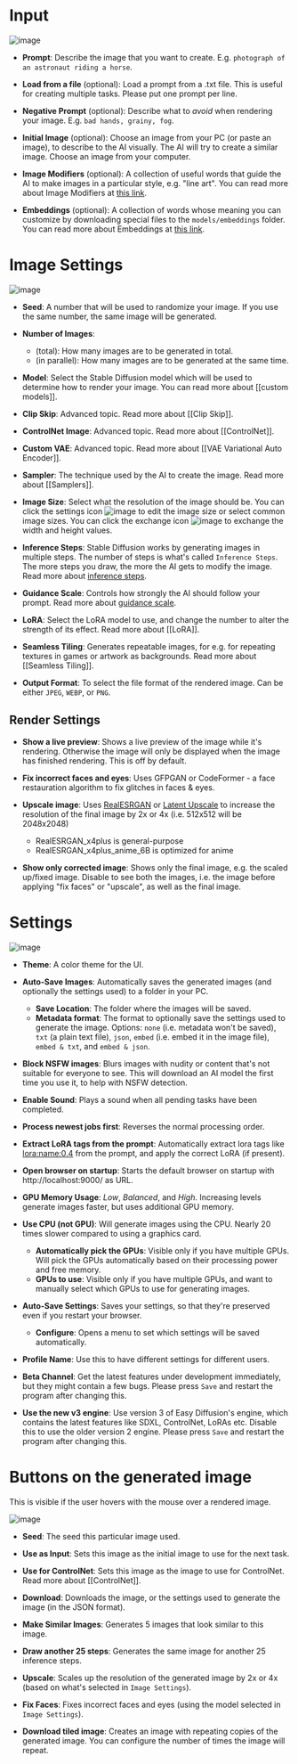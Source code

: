 # Input

![image](https://github.com/easydiffusion/easydiffusion/assets/844287/ad9e8d5f-44f4-44ed-8da9-5b45c3e44ea1)

* **Prompt**: Describe the image that you want to create. E.g. `photograph of an astronaut riding a horse`.

* **Load from a file** (optional): Load a prompt from a .txt file. This is useful for creating multiple tasks. Please put one prompt per line.

* **Negative Prompt** (optional): Describe what to *avoid* when rendering your image. E.g. `bad hands, grainy, fog`.

* **Initial Image** (optional): Choose an image from your PC (or paste an image), to describe to the AI visually. The AI will try to create a similar image. Choose an image from your computer.

* **Image Modifiers** (optional): A collection of useful words that guide the AI to make images in a particular style, e.g. "line art". You can read more about Image Modifiers at [this link](https://github.com/easydiffusion/easydiffusion/wiki/Image-Modifiers).

* **Embeddings** (optional): A collection of words whose meaning you can customize by downloading special files to the `models/embeddings` folder. You can read more about Embeddings at [this link](https://github.com/easydiffusion/easydiffusion/wiki/Embeddings).

# Image Settings

![image](https://github.com/easydiffusion/easydiffusion/assets/844287/3dfe1cf6-2d50-4b68-b1cd-7549da691160)

* **Seed**: A number that will be used to randomize your image. If you use the same number, the same image will be generated.

* **Number of Images**: 
  * (total): How many images are to be generated in total.
  * (in parallel): How many images are to be generated at the same time.

* **Model**: Select the Stable Diffusion model which will be used to determine how to render your image. You can read more about [[custom models]].

* **Clip Skip**: Advanced topic. Read more about [[Clip Skip]].

* **ControlNet Image**: Advanced topic. Read more about [[ControlNet]].

* **Custom VAE**: Advanced topic. Read more about [[VAE Variational Auto Encoder]].

* **Sampler**: The technique used by the AI to create the image. Read more about [[Samplers]].

* **Image Size**: Select what the resolution of the image should be. You can click the settings icon ![image](https://github.com/easydiffusion/easydiffusion/assets/844287/6897a367-0754-4e7c-b8d1-026ad01df9b6) to edit the image size or select common image sizes. You can click the exchange icon ![image](https://github.com/easydiffusion/easydiffusion/assets/844287/683b1799-5ad7-4fed-a8d4-7d5af82d4f84) to exchange the width and height values.

* **Inference Steps**: Stable Diffusion works by generating images in multiple steps. The number of steps is what's called `Inference Steps`. The more steps you draw, the more the AI gets to modify the image. Read more about [inference steps](https://getimg.ai/guides/interactive-guide-to-stable-diffusion-steps-parameter).

* **Guidance Scale**: Controls how strongly the AI should follow your prompt. Read more about [guidance scale](https://getimg.ai/guides/interactive-guide-to-stable-diffusion-guidance-scale-parameter).

* **LoRA**: Select the LoRA model to use, and change the number to alter the strength of its effect. Read more about [[LoRA]].

* **Seamless Tiling**: Generates repeatable images, for e.g. for repeating textures in games or artwork as backgrounds. Read more about [[Seamless Tiling]].

* **Output Format**: To select the file format of the rendered image. Can be either `JPEG`, `WEBP`, or `PNG`.

## Render Settings

* **Show a live preview**: Shows a live preview of the image while it's rendering. Otherwise the image will only be displayed when the image has finished rendering. This is off by default.

* **Fix incorrect faces and eyes**: Uses GFPGAN or CodeFormer - a face restauration algorithm to fix glitches in faces & eyes.

* **Upscale image**: Uses [RealESRGAN](https://github.com/xinntao/Real-ESRGAN) or [Latent Upscale](https://huggingface.co/docs/diffusers/api/pipelines/stable_diffusion/latent_upscale) to increase the resolution of the final image by 2x or 4x (i.e. 512x512 will be 2048x2048)
  * RealESRGAN_x4plus is general-purpose
  * RealESRGAN_x4plus_anime_6B is optimized for anime

* **Show only corrected image**: Shows only the final image, e.g. the scaled up/fixed image. Disable to see both the images, i.e. the image before applying "fix faces" or "upscale", as well as the final image.

# Settings

![image](https://github.com/easydiffusion/easydiffusion/assets/844287/6c5d520e-b6fe-493c-9535-4a83ec1736b6)

* **Theme**: A color theme for the UI.

* **Auto-Save Images**: Automatically saves the generated images (and optionally the settings used) to a folder in your PC.
  * **Save Location**: The folder where the images will be saved.
  * **Metadata format**: The format to optionally save the settings used to generate the image. Options: `none` (i.e. metadata won't be saved), `txt` (a plain text file), `json`, `embed` (i.e. embed it in the image file), `embed & txt`, and `embed & json`.

* **Block NSFW images**: Blurs images with nudity or content that's not suitable for everyone to see. This will download an AI model the first time you use it, to help with NSFW detection.

* **Enable Sound**: Plays a sound when all pending tasks have been completed.

* **Process newest jobs first**: Reverses the normal processing order.

* **Extract LoRA tags from the prompt**: Automatically extract lora tags like <lora:name:0.4> from the prompt, and apply the correct LoRA (if present).

* **Open browser on startup**: Starts the default browser on startup with http://localhost:9000/ as URL.

* **GPU Memory Usage**: *Low*, *Balanced*, and *High*. Increasing levels generate images faster, but uses additional GPU memory.

* **Use CPU (not GPU)**: Will generate images using the CPU. Nearly 20 times slower compared to using a graphics card.
  * **Automatically pick the GPUs**: Visible only if you have multiple GPUs. Will pick the GPUs automatically based on their processing power and free memory.
  * **GPUs to use**: Visible only if you have multiple GPUs, and want to manually select which GPUs to use for generating images.

* **Auto-Save Settings**: Saves your settings, so that they're preserved even if you restart your browser.
  * **Configure**: Opens a menu to set which settings will be saved automatically.

* **Profile Name**: Use this to have different settings for different users.

* **Beta Channel**: Get the latest features under development immediately, but they might contain a few bugs. Please press `Save` and restart the program after changing this.

* **Use the new v3 engine**: Use version 3 of Easy Diffusion's engine, which contains the latest features like SDXL, ControlNet, LoRAs etc. Disable this to use the older version 2 engine. Please press `Save` and restart the program after changing this.

# Buttons on the generated image 
This is visible if the user hovers with the mouse over a rendered image.

![image](https://github.com/easydiffusion/easydiffusion/assets/844287/bc17b3c8-b5f7-4454-96cf-0457741e6aa2)

* **Seed**: The seed this particular image used.

* **Use as Input**: Sets this image as the initial image to use for the next task.

* **Use for ControlNet**: Sets this image as the image to use for ControlNet. Read more about [[ControlNet]].

* **Download**: Downloads the image, or the settings used to generate the image (in the JSON format).

* **Make Similar Images**: Generates 5 images that look similar to this image.

* **Draw another 25 steps**: Generates the same image for another 25 inference steps.

* **Upscale**: Scales up the resolution of the generated image by 2x or 4x (based on what's selected in `Image Settings`).

* **Fix Faces**: Fixes incorrect faces and eyes (using the model selected in `Image Settings`).

* **Download tiled image**: Creates an image with repeating copies of the generated image. You can configure the number of times the image will repeat.

